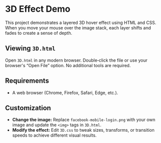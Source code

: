 # 3D Effect Demo

This project demonstrates a layered 3D hover effect using HTML and CSS. When you move your mouse over the image stack, each layer shifts and fades to create a sense of depth.

## Viewing `3D.html`
Open `3D.html` in any modern browser. Double‑click the file or use your browser's “Open File” option. No additional tools are required.

## Requirements
- A web browser (Chrome, Firefox, Safari, Edge, etc.).

## Customization
- **Change the image:** Replace `facebook-mobile-login.png` with your own image and update the `<img>` tags in `3D.html`.
- **Modify the effect:** Edit `3D.css` to tweak sizes, transforms, or transition speeds to achieve different visual results.

